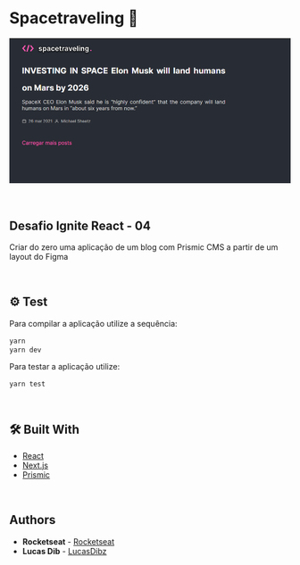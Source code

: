 # Spacetraveling 📸

![](spacetraveling.png)

&nbsp;
## Desafio Ignite React - 04
Criar do zero uma aplicação de um blog com Prismic CMS a partir de um layout do Figma

&nbsp;
## ⚙️ Test
Para compilar a aplicação utilize a sequência: 
```
yarn
yarn dev
```

Para testar a aplicação utilize:
```
yarn test
```

&nbsp;
## 🛠️ Built With

- [React](https://reactjs.org/)
- [Next.js](https://nextjs.org/)
- [Prismic](https://prismic.io/)


&nbsp;
## Authors

* **Rocketseat** - [Rocketseat](https://github.com/Rocketseat)
* **Lucas Dib** - [LucasDibz](https://github.com/LucasDibz)
